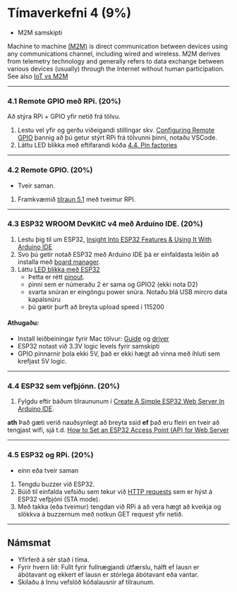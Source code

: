 # Tímaverkefni 4 (9%) 

- M2M samskipti

Machine to machine [(M2M)](https://en.wikipedia.org/wiki/Machine_to_machine) is direct communication between devices using any communications channel, including wired and wireless. M2M derives from telemetry technology and generally refers to data exchange between various devices (usually) through the Internet without human participation. See also [IoT vs M2M](https://www.avsystem.com/blog/iot-and-m2m-what-is-the-difference/)

---

### 4.1 Remote GPIO með RPi. (20%)
Að stýra RPi + GPIO yfir netið frá tölvu. 

1. Lestu vel yfir og gerðu viðeigandi stillingar skv. [Configuring Remote GPIO](https://gpiozero.readthedocs.io/en/stable/remote_gpio.html#configuring-remote-gpio) þannig að þú getur stýrt RPi frá tölvunni þinni, notaðu VSCode.  
1. Láttu LED blikka með eftifarandi kóða [4.4. Pin factories](https://gpiozero.readthedocs.io/en/stable/remote_gpio.html#pin-factories)

---

### 4.2 Remote GPIO. (20%)

- Tveir saman.
1. Framkvæmið [tilraun 5.1](https://gpiozero.readthedocs.io/en/stable/recipes_remote_gpio.html#led-button) með tveimur RPI.
<!--
1. Framkvæmið [tilraun 5.2](https://gpiozero.readthedocs.io/en/stable/recipes_remote_gpio.html#led-2-buttons) með þrjá RPi og tölvu.
1. Framkvæmið [tilraun 5.4](https://gpiozero.readthedocs.io/en/stable/recipes_remote_gpio.html#multi-room-doorbell) með tvo RPI og tölvu.
-->

---

### 4.3 ESP32 WROOM DevKitC v4 með Arduino IDE. (20%)  

1. Lestu þig til um ESP32, [Insight Into ESP32 Features & Using It With Arduino IDE](https://lastminuteengineers.com/esp32-arduino-ide-tutorial/)
1. Svo þú getir notað ESP32 með Arduino IDE þá er einfaldasta leiðin að installa með [board manager](https://docs.espressif.com/projects/arduino-esp32/en/latest/installing.html#installing-using-boards-manager). 
1. Láttu [LED blikka með ESP32](https://docs.espressif.com/projects/arduino-esp32/en/latest/tutorials/blink.html) 
   - Þetta er rétt [pinout](https://docs.espressif.com/projects/esp-idf/en/latest/esp32/_images/esp32-devkitC-v4-pinout.png).
   - pinni sem er númeraðu 2 er sama og GPIO2 (ekki nota D2)
   - svarta snúran er eingöngu power snúra. Notaðu blá USB mircro data kapalsnúru 
   - þú gætir þurft að breyta upload speed í 115200


#### Athugaðu:
- Install leiðbeiningar fyrir Mac tölvur: [Guide](https://www.hackster.io/shahizat005/getting-started-with-esp32-on-a-mac-4b3997#toc-installing-esp32-add-on-in-arduino-ide-4) og [driver](https://www.silabs.com/developers/usb-to-uart-bridge-vcp-drivers)
- ESP32 notast við 3.3V logic levels fyrir samskipti 
- GPIO pinnarnir þola ekki 5V, það er ekki hægt að vinna með íhluti sem krefjast 5V logic.
<!-- - [usb driver fyrir Mac tölvu](https://www.silabs.com/developers/usb-to-uart-bridge-vcp-drivers) -->

<!--
- [ESP32-DevKitC V4 Getting Started Guide](https://docs.espressif.com/projects/esp-idf/en/latest/esp32/hw-reference/esp32/get-started-devkitc.html#esp32-devkitc-v4-getting-started-guide)
- [ESP32 WROOM DevKitC v4 on Arduino IDE](https://www.iottechtrends.com/getting-started-with-esp32-wroom-devkitc/)
- [IOT Made Simple: Playing With the ESP32 on Arduino IDE](https://www.instructables.com/IOT-Made-Simple-Playing-With-the-ESP32-on-Arduino-/)
-->

---

### 4.4 ESP32 sem vefþjónn. (20%)
1. Fylgdu eftir báðum tilraununum í [Create A Simple ESP32 Web Server In Arduino IDE](https://lastminuteengineers.com/creating-esp32-web-server-arduino-ide/).

**ath** Það gæti verið nauðsynlegt að breyta ssid **ef** það eru fleiri en tveir að tengjast wifi, sjá t.d. [How to Set an ESP32 Access Point (AP) for Web Server](https://randomnerdtutorials.com/esp32-access-point-ap-web-server/)

---

### 4.5 ESP32 og RPi. (20%)
- einn eða tveir saman

1. Tengdu buzzer við ESP32.
1. Búið til einfalda vefsíðu sem tekur við [HTTP requests](https://www.w3schools.com/tags/ref_httpmethods.asp) sem er hýst á ESP32 vefþjóni (STA mode). 
1. Með takka (eða tveimur) tengdan við RPi á að vera hægt að kveikja og slökkva á buzzernum með notkun GET request yfir netið.


---

## Námsmat
- Yfirferð á sér stað í tíma.
- Fyrir hvern lið: Fullt fyrir fullnægjandi útfærslu, hálft ef lausn er ábótavant og ekkert ef lausn er stórlega ábótavant eða vantar.
- Skilaðu á Innu vefslóð kóðalausnir af tilraunum.
